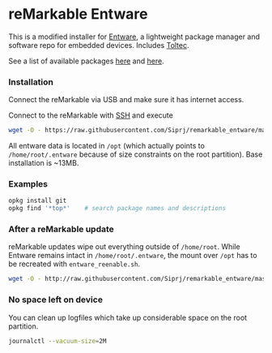 # reMarkable Entware

This is a modified installer for [Entware](https://github.com/Entware/Entware), a lightweight package manager and software repo for embedded devices.  Includes [Toltec](https://github.com/toltec-dev/toltec).

See a list of available packages [here](http://bin.entware.net/armv7sf-k3.2/) and [here](https://toltec-dev.org/stable/).

### Installation

Connect the reMarkable via USB and make sure it has internet access.

Connect to the reMarkable with [SSH](https://remarkablewiki.com/tech/ssh) and execute

``` bash
wget -O - https://raw.githubusercontent.com/Siprj/remarkable_entware/master/install.sh | sh
```

All entware data is located in `/opt` (which actually points to `/home/root/.entware` because of size constraints on the root partition).  Base installation is ~13MB.

### Examples

``` bash
opkg install git
opkg find '*top*'    # search package names and descriptions
```

### After a reMarkable update

reMarkable updates wipe out everything outside of `/home/root`.  While Entware remains intact in `/home/root/.entware`, the mount over `/opt` has to be recreated with `entware_reenable.sh`.

``` bash
wget -O - http://raw.githubusercontent.com/Siprj/remarkable_entware/master/reenable.sh | sh
```

### No space left on device

You can clean up logfiles which take up considerable space on the root partition.

``` bash
journalctl --vacuum-size=2M
```
